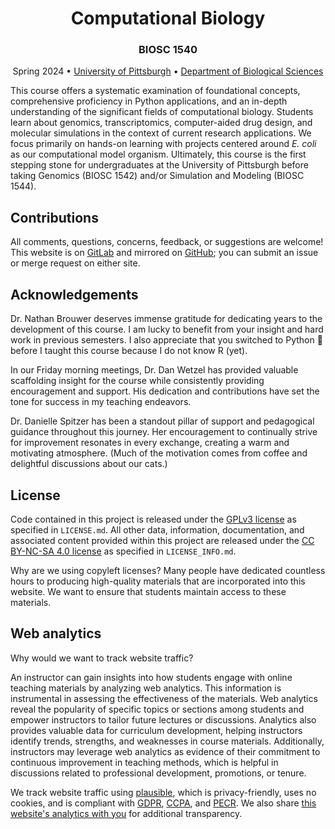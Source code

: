 <h1 align="center">Computational Biology</h1>

<h3 align="center">BIOSC 1540</h3>

<p align="center">
    Spring 2024 •
    <a href="https://www.pitt.edu">University of Pittsburgh</a> •
    <a href="https://www.biology.pitt.edu">Department of Biological Sciences</a>
</p>

This course offers a systematic examination of foundational concepts, comprehensive proficiency in Python applications, and an in-depth understanding of the significant fields of computational biology.
Students learn about genomics, transcriptomics, computer-aided drug design, and molecular simulations in the context of current research applications.
We focus primarily on hands-on learning with projects centered around *E. coli* as our computational model organism.
Ultimately, this course is the first stepping stone for undergraduates at the University of Pittsburgh before taking Genomics (BIOSC 1542) and/or Simulation and Modeling (BIOSC 1544).

## Contributions

All comments, questions, concerns, feedback, or suggestions are welcome!
This website is on [GitLab][gitlab] and mirrored on [GitHub][github]; you can submit an issue or merge request on either site.

## Acknowledgements

Dr. Nathan Brouwer deserves immense gratitude for dedicating years to the development of this course.
I am lucky to benefit from your insight and hard work in previous semesters.
I also appreciate that you switched to Python 🐍 before I taught this course because I do not know R (yet).

In our Friday morning meetings, Dr. Dan Wetzel has provided valuable scaffolding insight for the course while consistently providing encouragement and support.
His dedication and contributions have set the tone for success in my teaching endeavors.

Dr. Danielle Spitzer has been a standout pillar of support and pedagogical guidance throughout this journey.
Her encouragement to continually strive for improvement resonates in every exchange, creating a warm and motivating atmosphere.
(Much of the motivation comes from coffee and delightful discussions about our cats.)

## License

Code contained in this project is released under the [GPLv3 license][gplv3] as specified in `LICENSE.md`.
All other data, information, documentation, and associated content provided within this project are released under the [CC BY-NC-SA 4.0 license][cc-by-nc-sa-4.0] as specified in `LICENSE_INFO.md`.

Why are we using copyleft licenses?
Many people have dedicated countless hours to producing high-quality materials that are incorporated into this website.
We want to ensure that students maintain access to these materials.

## Web analytics

Why would we want to track website traffic?

An instructor can gain insights into how students engage with online teaching materials by analyzing web analytics.
This information is instrumental in assessing the effectiveness of the materials.
Web analytics reveal the popularity of specific topics or sections among students and empower instructors to tailor future lectures or discussions.
Analytics also provides valuable data for curriculum development, helping instructors identify trends, strengths, and weaknesses in course materials.
Additionally, instructors may leverage web analytics as evidence of their commitment to continuous improvement in teaching methods, which is helpful in discussions related to professional development, promotions, or tenure.

We track website traffic using [plausible][plausible], which is privacy-friendly, uses no cookies, and is compliant with [GDPR][gdpr], [CCPA][ccpa], and [PECR][pecr].
We also share [this website's analytics with you][plausible-link] for additional transparency.

[gitlab]: https://gitlab.com/oasci/courses/pitt/biosc1540-2024s
[github]: https://github.com/oasci/pitt-biosc1540-2024s-website
[gplv3]: https://spdx.org/licenses/GPL-3.0-only.html
[cc-by-nc-sa-4.0]: https://creativecommons.org/licenses/by-nc-sa/4.0/
[plausible]: https://plausible.io
[plausible-link]: https://plausible.io/pitt-biosc1540-2024s/
[gdpr]: https://gdpr-info.eu/
[ccpa]: https://oag.ca.gov/privacy/ccpa
[pecr]: https://ico.org.uk/for-organisations/direct-marketing-and-privacy-and-electronic-communications/guide-to-pecr/what-are-pecr/
